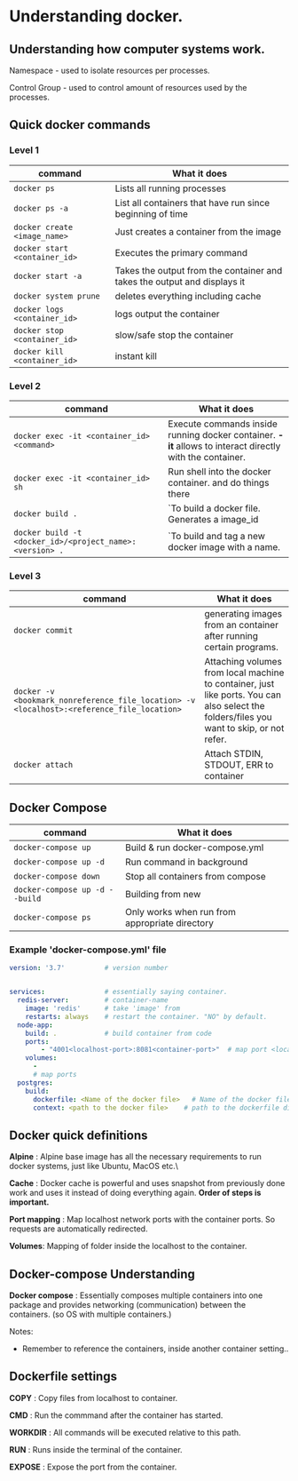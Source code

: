 # Understanding docker.

## Understanding how computer systems work.

Namespace - used to isolate resources per processes.

Control Group - used to control amount of resources used by the processes.

## Quick docker commands

### Level 1

|command | What it does |
|---- | ---- |
|`docker ps` | Lists all running processes |
|`docker ps -a` | List all containers that have run since beginning of time |
|`docker create <image_name>` | Just creates a container from the image |
|`docker start <container_id>` | Executes the primary command |
|`docker start -a` | Takes the output from the container and takes the output and displays it |
|`docker system prune` | deletes everything including cache |
|`docker logs <container_id>` | logs output the container |
|`docker stop <container_id>` | slow/safe stop the container |
|`docker kill <container_id>` | instant kill |

### Level 2

|command | What it does |
|---- | ---- |
|`docker exec -it <container_id> <command>` | Execute commands inside running docker container. **-it** allows to interact directly with the container. |
|`docker exec -it <container_id> sh` | Run shell into the docker container. and do things there |
|`docker build .`| `To build a docker file. Generates a image_id |
|`docker build -t <docker_id>/<project_name>:<version> .` | `To build and tag a new docker image with a name.|

### Level 3

|command | What it does |
|----- | ----- |
|`docker commit` | generating images from an container after running certain programs. |
|`docker -v <bookmark_nonreference_file_location> -v <localhost>:<reference_file_location>` | Attaching volumes from local machine to container, just like ports. You can also select the folders/files you want to skip, or not refer. |
|`docker attach` | Attach STDIN, STDOUT, ERR to container |

## Docker Compose
|command | What it does |
|----- | ----- |
|`docker-compose up `| Build & run docker-compose.yml |
|`docker-compose up -d ` | Run command in background |
|`docker-compose down `| Stop all containers from compose |
|`docker-compose up -d --build` | Building from new |
|`docker-compose ps`| Only works when run from appropriate directory |


### Example 'docker-compose.yml' file
```yml
version: '3.7'          # version number


services:               # essentially saying container.
  redis-server:         # container-name
    image: 'redis'      # take 'image' from
    restarts: always    # restart the container. "NO" by default.
  node-app:
    build: .            # build container from code
    ports: 
        - "4001<localhost-port>:8081<container-port>"  # map port <localhost-port:container-port>
    volumes:
      - 
      # map ports
  postgres:
    build:
      dockerfile: <Name of the docker file>   # Name of the docker file.
      context: <path to the docker file>    # path to the dockerfile directory.  
```




## Docker quick definitions

**Alpine** : Alpine base image has all the necessary requirements to run docker systems, just like Ubuntu, MacOS etc.\

**Cache** : Docker cache is powerful and uses snapshot from previously done work and uses it instead of doing everything again. **Order of steps is important.**

**Port mapping** : Map localhost network ports with the container ports. So requests are automatically redirected.

**Volumes**: Mapping of folder inside the localhost to the container.

## Docker-compose Understanding

**Docker compose** : Essentially composes multiple containers into one package and provides networking (communication) between the containers. (so OS with multiple containers.)

Notes:

* Remember to reference the containers, inside another container setting.. 


## Dockerfile settings

**COPY** : Copy files from localhost to container.

**CMD** : Run the commmand after the container has started.

**WORKDIR** : All commands will be executed relative to this path.

**RUN** : Runs inside the terminal of the container.

**EXPOSE** : Expose the port from the container.